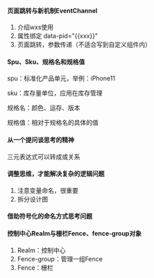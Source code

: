 #### 页面跳转与新机制EventChannel

1. 介绍wxs使用
2. 属性绑定 data-pid="{{xxx}}"
3. 页面跳转，参数传递（不适合写到自定义组件内）

#### Spu、Sku、规格名和规格值

spu：标准化产品单元，举例：iPhone11

sku：库存量单位，应用在库存管理

规格名：颜色、运存、版本

规格值：相对于规格名的具体的值

#### 从一个提问谈思考的精神

三元表达式可以转成或关系

#### 调整思维，才能解决复杂的逻辑问题

1. 注意变量命名，很重要
2. 拆分设计图

#### 借助符号化的命名方式思考问题

#### 控制中心Realm与栅栏Fence、fence-group对象

1. Realm：控制中心
2. Fence-group：管理一组Fence
3. Fence：栅栏